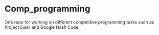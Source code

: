 # Comp_programming
One repo for working on different competitive programming tasks such as Project Euler and Google Hash Code.
